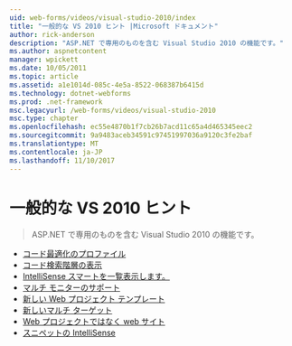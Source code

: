 ```yaml
---
uid: web-forms/videos/visual-studio-2010/index
title: "一般的な VS 2010 ヒント |Microsoft ドキュメント"
author: rick-anderson
description: "ASP.NET で専用のものを含む Visual Studio 2010 の機能です。"
ms.author: aspnetcontent
manager: wpickett
ms.date: 10/05/2011
ms.topic: article
ms.assetid: a1e1014d-085c-4e5a-8522-068387b6415d
ms.technology: dotnet-webforms
ms.prod: .net-framework
msc.legacyurl: /web-forms/videos/visual-studio-2010
msc.type: chapter
ms.openlocfilehash: ec55e4870b1f7cb26b7acd11c65a4d465345eec2
ms.sourcegitcommit: 9a9483aceb34591c97451997036a9120c3fe2baf
ms.translationtype: MT
ms.contentlocale: ja-JP
ms.lasthandoff: 11/10/2017
---
```

<a name="general-vs-2010-tips"></a>一般的な VS 2010 ヒント
====================
> ASP.NET で専用のものを含む Visual Studio 2010 の機能です。


- [コード最適化のプロファイル](visual-studio-2010-quick-hit-code-optimized-profile.md)
- [コード検索階層の表示](visual-studio-2010-quick-hit-code-search-view-hierarchy.md)
- [IntelliSense スマートを一覧表示します。](visual-studio-2010-quick-hit-intellisense-smart-lists.md)
- [マルチ モニターのサポート](visual-studio-2010-quick-hit-multi-monitor-support.md)
- [新しい Web プロジェクト テンプレート](visual-studio-2010-quick-hit-new-web-project-template.md)
- [新しいマルチ ターゲット](visual-studio-2010-quick-hit-new-multi-targeting.md)
- [Web プロジェクトではなく web サイト](visual-studio-2010-quick-hit-websites-instead-of-web-projects.md)
- [スニペットの IntelliSense](visual-studio-2010-quick-hit-snippets-intellisense.md)
